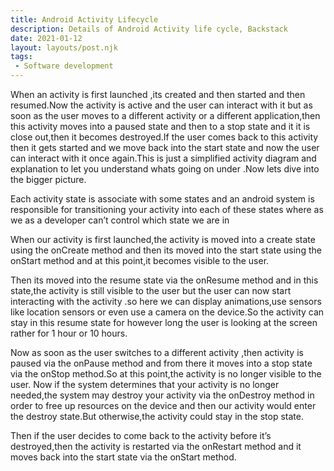 ```yaml
---
title: Android Activity Lifecycle
description: Details of Android Activity life cycle, Backstack
date: 2021-01-12
layout: layouts/post.njk
tags:
 - Software development
---
```


When an activity is first launched ,its created and then started and then resumed.Now the activity is active and the user can interact with it but as soon as the user moves to a different activity or a different application,then this activity moves into a paused state and then to a stop state and it it is close out,then it becomes destroyed.If the user comes back to this activity then it gets started and we move back into the start state and now the user can interact with it once again.This is just a simplified activity diagram and explanation to let you understand whats going on under .Now lets dive into the bigger picture.

Each activity state is associate with some states and an android system is responsible for transitioning your activity into each of these states where as we as a developer can’t control which state we are in

When our activity is first launched,the activity is moved into a create state using the onCreate method and then its moved into the start state using the onStart method and at this point,it becomes visible to the user.

Then its moved into the resume state via the onResume method and in this state,the activity is still visible to the user but the user can now start interacting with the activity .so here we can display animations,use sensors like location sensors or even use a camera on the device.So the activity can stay in this resume state for however long the user is looking at the screen rather for 1 hour or 10 hours.

Now as soon as the user switches to a different activity ,then activity is paused via the onPause method and from there it moves into a stop state via the onStop method.So at this point,the activity is no longer visible to the user. Now if the system determines that your activity is no longer needed,the system may destroy your activity via the onDestroy method in order to free up resources on the device and then our activity would enter the destroy state.But otherwise,the activity could stay in the stop state.

Then if the user decides to come back to the activity before it’s destroyed,then the activity is restarted via the onRestart method and it moves back into the start state via the onStart method.